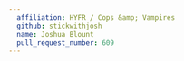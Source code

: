 ```yaml
---
  affiliation: HYFR / Cops &amp; Vampires
  github: stickwithjosh
  name: Joshua Blount
  pull_request_number: 609
---
```

